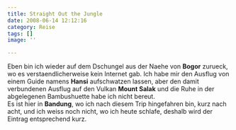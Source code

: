 ```yaml
---
title: Straight Out the Jungle
date: 2008-06-14 12:12:16
category: Reise
tags: []
image: ''

---
```


Eben bin ich wieder auf dem Dschungel aus der Naehe von **Bogor** zurueck, wo es verstaendlicherweise kein Internet gab. Ich habe mir den Ausflug von einem Guide namens **Hansi** aufschwatzen lassen, aber den damit verbundenen Ausflug auf den Vulkan **Mount Salak** und die Ruhe in der abgelegenen Bambushuette habe ich nicht bereut.  
Es ist hier in **Bandung**, wo ich nach diesem Trip hingefahren bin, kurz nach acht, und ich weiss noch nicht, wo ich heute schlafe, deshalb wird der Eintrag entsprechend kurz.
